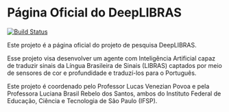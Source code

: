 # Página Oficial do DeepLIBRAS
[![Build Status](https://travis-ci.org/Pliavi/deeplibras.github.io.svg?branch=jekyll-version)](https://travis-ci.org/Pliavi/deeplibras.github.io)

Este projeto é a página oficial do projeto de pesquisa DeepLIBRAS.

Esse projeto visa desenvolver um agente com Inteligência Artificial capaz de traduzir sinais da Língua Brasileira de Sinais (LIBRAS) captados por meio de sensores de cor e profundidade e traduzí-los para o Português.

Este projeto é coordenado pelo Professor Lucas Venezian Povoa e pela Professora Luciana Brasil Rebelo dos Santos, ambos do Instituto Federal de Educação, Ciência e Tecnologia de São Paulo (IFSP).
